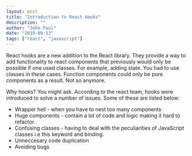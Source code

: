 ```yaml
---
layout: post
title: "Introduction to React Hooks"
description: ""
author: "John Paul"
date: "2019-09-13"
tags: ["react", "javascript"]
---
```


React hooks are a new addition to the React library. They provide a way to add
functionality to react components that previously would only be possible if one
used classes. For example, adding state. You had to use classes in these cases.
Function components could only be pure components as a result. Not so anymore.

Why hooks? You might ask. According to the react team, hooks were introduced to
solve a number of issues. Some of these are listed below:

- Wrapper hell - when you have to nest too many components
- Huge components - contain a lot of code and logic making it hard to refactor.
- Confusing classes - having to deal with the peculiarities of JavaScript
  classes i.e this keyword and binding.
- Unneccesary code duplication
- Avoiding bugs
